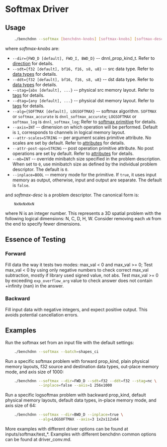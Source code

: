 # Softmax Driver

## Usage
``` sh
    ./benchdnn --softmax [benchdnn-knobs] [softmax-knobs] [softmax-desc] ...
```

where *softmax-knobs* are:

 - `--dir={FWD_D [default], FWD_I, BWD_D}` -- dnnl_prop_kind_t.
            Refer to [direction](knobs_dir.md) for details.
 - `--sdt={f32 [default], bf16, f16, s8, u8}` -- src data type.
            Refer to [data types](knobs_dt.md) for details.
 - `--ddt={f32 [default], bf16, f16, s8, u8}` -- dst data type.
            Refer to [data types](knobs_dt.md) for details.
 - `--stag={abx [default], ...}` -- physical src memory layout.
            Refer to [tags](knobs_tag.md) for details.
 - `--dtag={any [default], ...}` -- physical dst memory layout.
            Refer to [tags](knobs_tag.md) for details.
 - `--alg={SOFTMAX [default], LOGSOFTMAX}` -- softmax algorithm.
            `SOFTMAX` or `softmax_accurate` is `dnnl_softmax_accurate`;
            `LOGSOFTMAX` or `softmax_log` is `dnnl_softmax_log`;
            Refer to [softmax primitive](https://oneapi-src.github.io/oneDNN/dev_guide_softmax.html)
            for details.
 - `--axis=INT` -- dimension on which operation will be performed.
            Default is `1`, corresponds to channels in logical memory layout.
 - `--attr-scales=STRING` -- per argument scales primitive attribute. No
            scales are set by default. Refer to [attributes](knobs_attr.md) for
            details.
 - `--attr-post-ops=STRING` -- post operation primitive attribute. No post
            operations are set by default. Refer to [attributes](knobs_attr.md)
            for details.
 - `--mb=INT` -- override minibatch size specified in the problem description.
             When set to `0`, use minibatch size as defined by the individual
             problem descriptor. The default is `0`.
 - `--inplace=BOOL` -- memory mode for the primitive. If `true`, it uses input
            memory as output, otherwise, input and output are separate.
            The default is `false`.

and *softmax-desc* is a problem descriptor. The canonical form is:
```
    NxNxNxNxN
```
where N is an integer number. This represents a 3D spatial problem with the
following logical dimensions: N, C, D, H, W. Consider removing each `xN` from
the end to specify fewer dimensions.


## Essence of Testing
### Forward
Fill data the way it tests two modes: max_val < 0 and max_val >= 0;
Test max_val < 0 by using only negative numbers to check correct max_val
subtraction, mostly if library used signed value, not abs.
Test max_val >= 0 by exceeding `exp_overflow_arg` value to check answer does not
contain +infinity (nan) in the answer.

### Backward
Fill input data with negative integers, and expect positive output. This avoids
potential cancellation errors.


## Examples

Run the softmax set from an input file with the default settings:
``` sh
    ./benchdnn --softmax --batch=shapes_ci
```

Run a specific softmax problem with forward prop_kind, plain physical memory
layouts, f32 source and destination data types, out-place memory mode, and axis
size of 1000:
``` sh
    ./benchdnn --softmax --dir=FWD_D --sdt=f32 --ddt=f32 --stag=nc \
               --inplace=false --axis=1 256x1000
```

Run a specific logsoftmax problem with backward prop_kind, default physical
memory layouts, default data types, in-place memory mode, and axis size of 64:
``` sh
    ./benchdnn --softmax --dir=BWD_D --inplace=true \
               --alg=LOGSOFTMAX --axis=3 1x2x112x64
```

More examples with different driver options can be found at
inputs/softmax/test_\*. Examples with different benchdnn common options can be
found at driver_conv.md.
